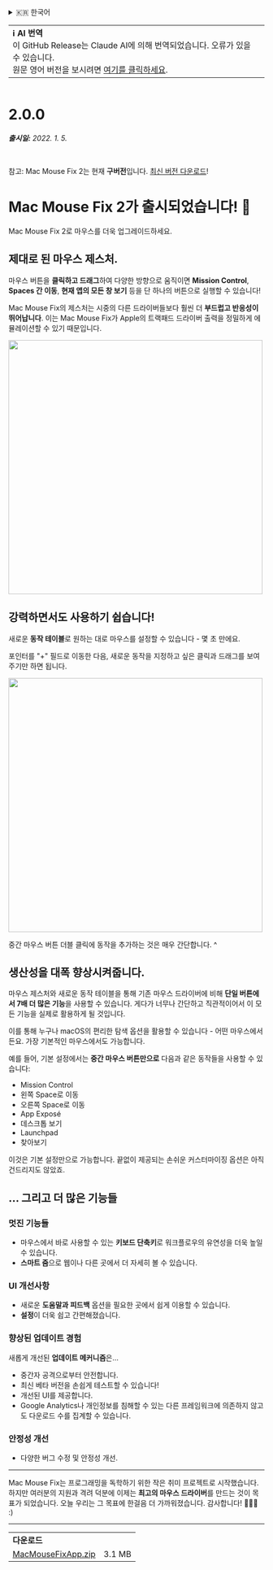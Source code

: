 <details>
<summary>🇰🇷 한국어</summary>

[🇬🇧 English (GitHub Release)](https://github.com/noah-nuebling/mac-mouse-fix/releases/tag/2.0.0)\
[🇦🇩 Català](https://redirect.macmousefix.com/?target=mmf-release&tag=2.0.0&locale=ca)\
[🇩🇪 Deutsch](https://redirect.macmousefix.com/?target=mmf-release&tag=2.0.0&locale=de)\
[🇪🇸 Español](https://redirect.macmousefix.com/?target=mmf-release&tag=2.0.0&locale=es)\
[🇫🇷 Français](https://redirect.macmousefix.com/?target=mmf-release&tag=2.0.0&locale=fr)\
[🇮🇩 Indonesia](https://redirect.macmousefix.com/?target=mmf-release&tag=2.0.0&locale=id)\
[🇮🇹 Italiano](https://redirect.macmousefix.com/?target=mmf-release&tag=2.0.0&locale=it)\
[🇭🇺 Magyar](https://redirect.macmousefix.com/?target=mmf-release&tag=2.0.0&locale=hu)\
[🇳🇱 Nederlands](https://redirect.macmousefix.com/?target=mmf-release&tag=2.0.0&locale=nl)\
[🇵🇱 Polski](https://redirect.macmousefix.com/?target=mmf-release&tag=2.0.0&locale=pl)\
[🇧🇷 Português (Brasil)](https://redirect.macmousefix.com/?target=mmf-release&tag=2.0.0&locale=pt-BR)\
[🇵🇹 Português (Portugal)](https://redirect.macmousefix.com/?target=mmf-release&tag=2.0.0&locale=pt-PT)\
[🇷🇴 Română](https://redirect.macmousefix.com/?target=mmf-release&tag=2.0.0&locale=ro)\
[🇸🇪 Svenska](https://redirect.macmousefix.com/?target=mmf-release&tag=2.0.0&locale=sv)\
[🇻🇳 Tiếng Việt](https://redirect.macmousefix.com/?target=mmf-release&tag=2.0.0&locale=vi)\
[🇹🇷 Türkçe](https://redirect.macmousefix.com/?target=mmf-release&tag=2.0.0&locale=tr)\
[🇨🇿 Čeština](https://redirect.macmousefix.com/?target=mmf-release&tag=2.0.0&locale=cs)\
[🇬🇷 Ελληνικά](https://redirect.macmousefix.com/?target=mmf-release&tag=2.0.0&locale=el)\
[🇷🇺 Русский](https://redirect.macmousefix.com/?target=mmf-release&tag=2.0.0&locale=ru)\
[🇺🇦 Українська](https://redirect.macmousefix.com/?target=mmf-release&tag=2.0.0&locale=uk)\
[🇮🇱 עברית](https://redirect.macmousefix.com/?target=mmf-release&tag=2.0.0&locale=he)\
[🇸🇦 العربية](https://redirect.macmousefix.com/?target=mmf-release&tag=2.0.0&locale=ar)\
[🇮🇳 हिन्दी](https://redirect.macmousefix.com/?target=mmf-release&tag=2.0.0&locale=hi)\
[🇹🇭 ไทย](https://redirect.macmousefix.com/?target=mmf-release&tag=2.0.0&locale=th)\
[🇨🇳 中文 (简体)](https://redirect.macmousefix.com/?target=mmf-release&tag=2.0.0&locale=zh-Hans)\
[🇨🇳 中文 (繁體)](https://redirect.macmousefix.com/?target=mmf-release&tag=2.0.0&locale=zh-Hant)\
[🇭🇰 中文（香港)](https://redirect.macmousefix.com/?target=mmf-release&tag=2.0.0&locale=zh-HK)\
[🇯🇵 日本語](https://redirect.macmousefix.com/?target=mmf-release&tag=2.0.0&locale=ja)\
**🇰🇷 한국어**\
[Help translate Mac Mouse Fix to different languages!](https://github.com/noah-nuebling/mac-mouse-fix/discussions/731)
</details>
<table align=><td>
<b>ℹ️ AI 번역</b><br>
이 GitHub Release는 Claude AI에 의해 번역되었습니다. 오류가 있을 수 있습니다.<br>
원문 영어 버전을 보시려면 <a href="https://github.com/noah-nuebling/mac-mouse-fix/releases/tag/2.0.0">여기를 클릭하세요</a>.
</td></table>

<table></table>

# 2.0.0
***출시일:** 2022. 1. 5.*

<br>

참고: Mac Mouse Fix 2는 현재 **구버전**입니다. [최신 버전 다운로드](https://redirect.macmousefix.com/?target=mmf-releases-overview&locale=ko)!

# Mac Mouse Fix 2가 출시되었습니다! 🎉

Mac Mouse Fix 2로 마우스를 더욱 업그레이드하세요.

## 제대로 된 마우스 제스처.

마우스 버튼을 **클릭하고 드래그**하여 다양한 방향으로 움직이면 **Mission Control**, **Spaces 간 이동**, **현재 앱의 모든 창 보기** 등을 단 하나의 버튼으로 실행할 수 있습니다!

Mac Mouse Fix의 제스처는 시중의 다른 드라이버들보다 훨씬 더 **부드럽고 반응성이 뛰어납니다**.
이는 Mac Mouse Fix가 Apple의 트랙패드 드라이버 출력을 정밀하게 에뮬레이션할 수 있기 때문입니다.

<img width=500px src="https://user-images.githubusercontent.com/40808343/149643011-cc3311f1-af5c-453a-8206-2c6496d73d61.gif">

## 강력하면서도 사용하기 쉽습니다!

새로운 **동작 테이블**로 원하는 대로 마우스를 설정할 수 있습니다 - 몇 초 만에요.

포인터를 "+" 필드로 이동한 다음, 새로운 동작을 지정하고 싶은 클릭과 드래그를 보여주기만 하면 됩니다.

<img width=500px src="https://user-images.githubusercontent.com/40808343/149642392-d0e25cf9-b49b-4398-b2e9-af2e810c8594.gif">

중간 마우스 버튼 더블 클릭에 동작을 추가하는 것은 매우 간단합니다. ^

## 생산성을 대폭 향상시켜줍니다.

마우스 제스처와 새로운 동작 테이블을 통해 기존 마우스 드라이버에 비해 **단일 버튼에서 7배 더 많은 기능**을 사용할 수 있습니다. 게다가 너무나 간단하고 직관적이어서 이 모든 기능을 실제로 활용하게 될 것입니다.

이를 통해 누구나 macOS의 편리한 탐색 옵션을 활용할 수 있습니다 - 어떤 마우스에서든요. 가장 기본적인 마우스에서도 가능합니다.

예를 들어, 기본 설정에서는 **중간 마우스 버튼만으로** 다음과 같은 동작들을 사용할 수 있습니다:

- Mission Control
- 왼쪽 Space로 이동
- 오른쪽 Space로 이동
- App Exposé
- 데스크톱 보기
- Launchpad
- 찾아보기

이것은 기본 설정만으로 가능합니다. 끝없이 제공되는 손쉬운 커스터마이징 옵션은 아직 건드리지도 않았죠.

## ... 그리고 더 많은 기능들

### 멋진 기능들

- 마우스에서 바로 사용할 수 있는 **키보드 단축키**로 워크플로우의 유연성을 더욱 높일 수 있습니다.
- **스마트 줌**으로 웹이나 다른 곳에서 더 자세히 볼 수 있습니다.

### UI 개선사항

- 새로운 **도움말과 피드백** 옵션을 필요한 곳에서 쉽게 이용할 수 있습니다.
- **설정**이 더욱 쉽고 간편해졌습니다.

### 향상된 업데이트 경험

새롭게 개선된 **업데이트 메커니즘**은...

- 중간자 공격으로부터 안전합니다.
- 최신 베타 버전을 손쉽게 테스트할 수 있습니다!
- 개선된 UI를 제공합니다.
- Google Analytics나 개인정보를 침해할 수 있는 다른 프레임워크에 의존하지 않고도 다운로드 수를 집계할 수 있습니다.

### 안정성 개선

- 다양한 버그 수정 및 안정성 개선.

---

Mac Mouse Fix는 프로그래밍을 독학하기 위한 작은 취미 프로젝트로 시작했습니다. 하지만 여러분의 지원과 격려 덕분에 이제는 **최고의 마우스 드라이버**를 만드는 것이 목표가 되었습니다. 오늘 우리는 그 목표에 한걸음 더 가까워졌습니다. 감사합니다! 🚀🚀🚀 :)

---

<table align="start">
<tr>
    <td colspan=2>
        <b>다운로드</b>
    </td>
</tr>
<tr>
    <td><a href="https://github.com/noah-nuebling/mac-mouse-fix/releases/download/2.0.0/MacMouseFixApp.zip">MacMouseFixApp.zip</a></td>
    <td>3.1 MB</td>
</tr>
</table>